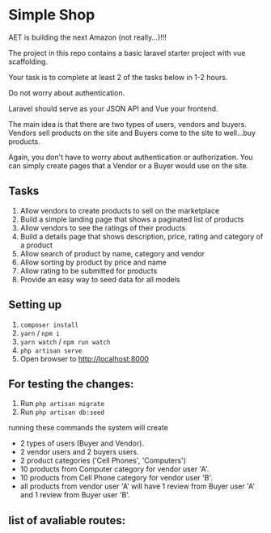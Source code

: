 # Simple Shop

AET is building the next Amazon (not really...)!!!

The project in this repo contains a basic laravel starter project with vue scaffolding.

Your task is to complete at least 2 of the tasks below in 1-2 hours.

Do not worry about authentication.

Laravel should serve as your JSON API and Vue your frontend.

The main idea is that there are two types of users, vendors and buyers. Vendors sell products on the site and Buyers come to the site to well...buy products. 

Again, you don't have to worry about authentication or authorization. You can simply create pages that a Vendor or a Buyer would use on the site.

## Tasks

1. Allow vendors to create products to sell on the marketplace
1. Build a simple landing page that shows a paginated list of products
1. Allow vendors to see the ratings of their products
1. Build a details page that shows description, price, rating and category of a product
1. Allow search of product by name, category and vendor
1. Allow sorting by product by price and name
1. Allow rating to be submitted for products
1. Provide an easy way to seed data for all models

## Setting up

1. `composer install`
2. `yarn` / `npm i`
3. `yarn watch` / `npm run watch`
4. `php artisan serve`
5. Open browser to [http://localhost:8000](http://localhost:8000)


## For testing the changes:

1. Run `php artisan migrate`
2. Run `php artisan db:seed`

running these commands the system will create 
- 2 types of users (Buyer and Vendor).
- 2 vendor users and 2 buyers users.
- 2 product categories ('Cell Phones', 'Computers')
- 10 products from Computer category for vendor user 'A'. 
- 10 products from Cell Phone category for vendor user 'B'.
- all products from vendor user 'A' will have 1 review from Buyer user 'A' and 1 review from Buyer user 'B'.

## list of avaliable routes:
